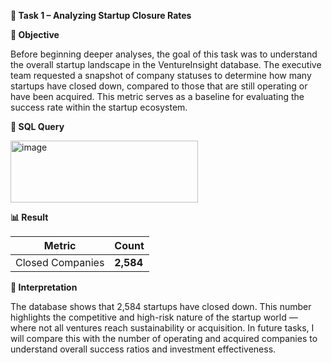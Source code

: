 **🧮 Task 1 – Analyzing Startup Closure Rates**

**🎯 Objective**

Before beginning deeper analyses, the goal of this task was to understand the overall startup landscape in the VentureInsight database.
The executive team requested a snapshot of company statuses to determine how many startups have closed down, compared to those that are still operating or have been acquired.
This metric serves as a baseline for evaluating the success rate within the startup ecosystem.

**🧩 SQL Query**

<img width="300" height="99" alt="image" src="https://github.com/user-attachments/assets/a55bb800-e6a3-4af3-b8c3-e4849de6cb0a" />

**📊 Result**

| Metric           | Count     |
| ---------------- | --------- |
| Closed Companies | **2,584** |

**🧠 Interpretation**

The database shows that 2,584 startups have closed down.
This number highlights the competitive and high-risk nature of the startup world — where not all ventures reach sustainability or acquisition.
In future tasks, I will compare this with the number of operating and acquired companies to understand overall success ratios and investment effectiveness.
